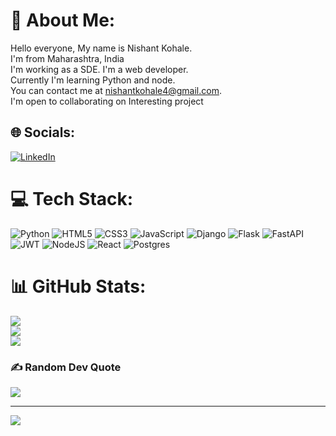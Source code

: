 # 💫 About Me:
Hello everyone, My name is Nishant Kohale.<br>I'm from Maharashtra, India<br>I'm working as a SDE. I'm a web developer.<br>Currently I'm learning Python and node.  <br>You can contact me at nishantkohale4@gmail.com.<br>I'm open to collaborating on Interesting project


## 🌐 Socials:
[![LinkedIn](https://img.shields.io/badge/LinkedIn-%230077B5.svg?logo=linkedin&logoColor=white)](www.linkedin.com/in/nishantk31) 

# 💻 Tech Stack:
![Python](https://img.shields.io/badge/python-3670A0?style=for-the-badge&logo=python&logoColor=ffdd54) ![HTML5](https://img.shields.io/badge/html5-%23E34F26.svg?style=for-the-badge&logo=html5&logoColor=white) ![CSS3](https://img.shields.io/badge/css3-%231572B6.svg?style=for-the-badge&logo=css3&logoColor=white) ![JavaScript](https://img.shields.io/badge/javascript-%23323330.svg?style=for-the-badge&logo=javascript&logoColor=%23F7DF1E) ![Django](https://img.shields.io/badge/django-%23092E20.svg?style=for-the-badge&logo=django&logoColor=white) ![Flask](https://img.shields.io/badge/flask-%23000.svg?style=for-the-badge&logo=flask&logoColor=white) ![FastAPI](https://img.shields.io/badge/FastAPI-005571?style=for-the-badge&logo=fastapi) ![JWT](https://img.shields.io/badge/JWT-black?style=for-the-badge&logo=JSON%20web%20tokens) ![NodeJS](https://img.shields.io/badge/node.js-6DA55F?style=for-the-badge&logo=node.js&logoColor=white) ![React](https://img.shields.io/badge/react-%2320232a.svg?style=for-the-badge&logo=react&logoColor=%2361DAFB) ![Postgres](https://img.shields.io/badge/postgres-%23316192.svg?style=for-the-badge&logo=postgresql&logoColor=white)
# 📊 GitHub Stats:
![](https://github-readme-stats.vercel.app/api?username=nishantk31&theme=dark&hide_border=false&include_all_commits=false&count_private=false)<br/>
![](https://github-readme-streak-stats.herokuapp.com/?user=nishantk31&theme=dark&hide_border=false)<br/>
![](https://github-readme-stats.vercel.app/api/top-langs/?username=nishantk31&theme=dark&hide_border=false&include_all_commits=false&count_private=false&layout=compact)

### ✍️ Random Dev Quote
![](https://quotes-github-readme.vercel.app/api?type=horizontal&theme=radical)

---
[![](https://visitcount.itsvg.in/api?id=nishantk31&icon=0&color=0)](https://visitcount.itsvg.in)

<!-- Proudly created with GPRM ( https://gprm.itsvg.in ) -->

